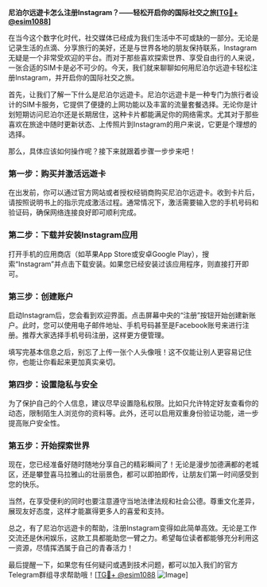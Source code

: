 **尼泊尔远遊卡怎么注册Instagram？——轻松开启你的国际社交之旅[[TG💪+ @esim1088](https://t.me/s/esim1088)]**

在当今这个数字化时代，社交媒体已经成为我们生活中不可或缺的一部分。无论是记录生活的点滴、分享旅行的美好，还是与世界各地的朋友保持联系，Instagram无疑是一个非常受欢迎的平台。而对于那些喜欢探索世界、享受自由行的人来说，一张合适的SIM卡是必不可少的。今天，我们就来聊聊如何用尼泊尔远遊卡轻松注册Instagram，并开启你的国际社交之旅。

首先，让我们了解一下什么是尼泊尔远遊卡。尼泊尔远遊卡是一种专门为旅行者设计的SIM卡服务，它提供了便捷的上网功能以及丰富的流量套餐选择。无论你是计划短期访问尼泊尔还是长期居住，这种卡片都能满足你的网络需求。尤其对于那些喜欢在旅途中随时更新状态、上传照片到Instagram的用户来说，它更是个理想的选择。

那么，具体应该如何操作呢？接下来就跟着步骤一步步来吧！

### 第一步：购买并激活远遊卡

在出发前，你可以通过官方网站或者授权经销商购买尼泊尔远遊卡。收到卡片后，请按照说明书上的指示完成激活过程。通常情况下，激活需要输入您的手机号码和验证码，确保网络连接良好即可顺利完成。

### 第二步：下载并安装Instagram应用

打开手机的应用商店（如苹果App Store或安卓Google Play），搜索“Instagram”并点击下载安装。如果您已经安装过该应用程序，则直接打开即可。

### 第三步：创建账户

启动Instagram后，您会看到欢迎界面。点击屏幕中央的“注册”按钮开始创建新账户。此时，您可以使用电子邮件地址、手机号码甚至是Facebook账号来进行注册。推荐大家选择手机号码注册，这样更方便管理。

填写完基本信息之后，别忘了上传一张个人头像哦！这不仅能让别人更容易记住你，也能让你看起来更加真实亲切。

### 第四步：设置隐私与安全

为了保护自己的个人信息，建议尽早设置隐私权限。比如只允许特定好友查看你的动态，限制陌生人浏览你的资料等。此外，还可以启用双重身份验证功能，进一步提高账户安全性。

### 第五步：开始探索世界

现在，您已经准备好随时随地分享自己的精彩瞬间了！无论是漫步加德满都的老城区，还是攀登喜马拉雅山的壮丽景色，都可以即拍即传，让朋友们第一时间感受到您的快乐。

当然，在享受便利的同时也要注意遵守当地法律法规和社会公德。尊重文化差异，展现友好态度，这样才能赢得更多人的喜爱和支持。

总之，有了尼泊尔远遊卡的帮助，注册Instagram变得如此简单高效。无论是工作交流还是休闲娱乐，这款工具都能助您一臂之力。希望每位读者都能够充分利用这一资源，尽情挥洒属于自己的青春活力！

最后提醒一下，如果您有任何疑问或遇到技术问题，都可以加入我们的官方Telegram群组寻求帮助哦！[[TG💪+ @esim1088](https://t.me/s/esim1088) ![Image](https://i.postimg.cc/4NQfJmqS/Snipaste-2025-05-13-00-14-12.png)]